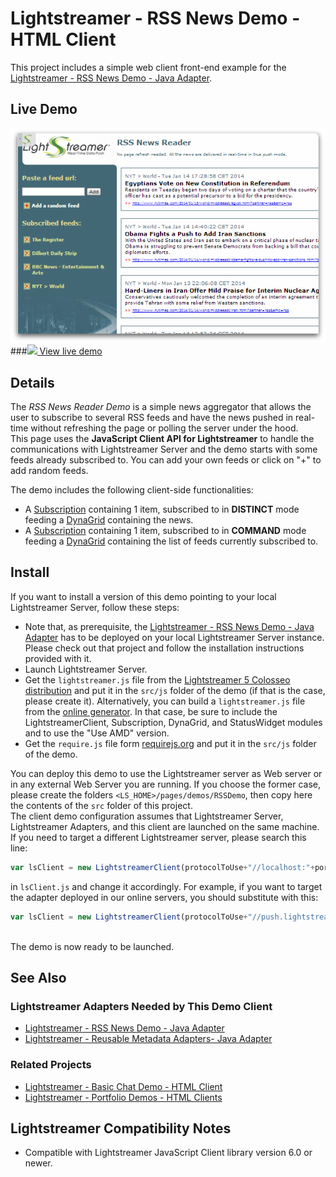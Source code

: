 # Lightstreamer - RSS News Demo - HTML Client

<!-- START DESCRIPTION lightstreamer-example-rss-client-javascript -->

This project includes a simple web client front-end example for the [Lightstreamer - RSS News Demo - Java Adapter](https://github.com/Weswit/Lightstreamer-example-RSS-adapter-java).

## Live Demo

[![screenshot](screen_rss_large.png)](http://demos.lightstreamer.com/RSSDemo)<br>
###[![](http://demos.lightstreamer.com/site/img/play.png) View live demo](http://demos.lightstreamer.com/RSSDemo)

## Details

The *RSS News Reader Demo* is a simple news aggregator that allows the user to subscribe to several RSS feeds and have the news pushed in real-time without refreshing the page or polling the server under the hood.<br>
This page uses the <b>JavaScript Client API for Lightstreamer</b> to handle the communications with Lightstreamer Server and the demo starts with some feeds already subscribed to. You can add your own feeds or click on "+" to add random feeds.<br>

The demo includes the following client-side functionalities:
* A [Subscription](http://www.lightstreamer.com/docs/client_javascript_uni_api/Subscription.html) containing 1 item, subscribed to in <b>DISTINCT</b> mode feeding a [DynaGrid](http://www.lightstreamer.com/docs/client_javascript_uni_api/DynaGrid.html) containing the news.
* A [Subscription](http://www.lightstreamer.com/docs/client_javascript_uni_api/Subscription.html) containing 1 item, subscribed to in <b>COMMAND</b> mode feeding a [DynaGrid](http://www.lightstreamer.com/docs/client_javascript_uni_api/DynaGrid.html) containing the list of feeds currently subscribed to.

<!-- END DESCRIPTION lightstreamer-example-rss-client-javascript -->


## Install

If you want to install a version of this demo pointing to your local Lightstreamer Server, follow these steps:

* Note that, as prerequisite, the [Lightstreamer - RSS News Demo - Java Adapter](https://github.com/Weswit/Lightstreamer-example-RSS-adapter-java) has to be deployed on your local Lightstreamer Server instance. Please check out that project and follow the installation instructions provided with it.
* Launch Lightstreamer Server.
* Get the `lightstreamer.js` file from the [Lightstreamer 5 Colosseo distribution](http://www.lightstreamer.com/download) and put it in the `src/js` folder of the demo (if that is the case, please create it). Alternatively, you can build a `lightstreamer.js` file from the 
  [online generator](http://www.lightstreamer.com/docs/client_javascript_tools/generator.html).
  In that case, be sure to include the LightstreamerClient, Subscription, DynaGrid, and StatusWidget modules and to use the "Use AMD" version.
* Get the `require.js` file form [requirejs.org](http://requirejs.org/docs/download.html) and put it in the `src/js` folder of the demo.

You can deploy this demo to use the Lightstreamer server as Web server or in any external Web Server you are running. 
If you choose the former case, please create the folders `<LS_HOME>/pages/demos/RSSDemo`, then copy here the contents of the `src` folder of this project.<br>
The client demo configuration assumes that Lightstreamer Server, Lightstreamer Adapters, and this client are launched on the same machine. If you need to target a different Lightstreamer server, please search this line:
```js
var lsClient = new LightstreamerClient(protocolToUse+"//localhost:"+portToUse,"RSSDEMO");
```
in `lsClient.js` and change it accordingly. For example, if you want to target the adapter deployed in our online servers, you should substitute with this:
```js
var lsClient = new LightstreamerClient(protocolToUse+"//push.lightstreamer.com","RSSDEMO");
```
<br>
The demo is now ready to be launched.

## See Also

### Lightstreamer Adapters Needed by This Demo Client

<!-- START RELATED_ENTRIES -->
* [Lightstreamer - RSS News Demo - Java Adapter](https://github.com/Weswit/Lightstreamer-example-RSS-adapter-java)
* [Lightstreamer - Reusable Metadata Adapters- Java Adapter](https://github.com/Weswit/Lightstreamer-example-ReusableMetadata-adapter-java)

<!-- END RELATED_ENTRIES -->

### Related Projects

* [Lightstreamer - Basic Chat Demo - HTML Client](https://github.com/Weswit/Lightstreamer-example-Chat-client-javascript)
* [Lightstreamer - Portfolio Demos - HTML Clients](https://github.com/Weswit/Lightstreamer-example-Portfolio-client-javascript)

## Lightstreamer Compatibility Notes

* Compatible with Lightstreamer JavaScript Client library version 6.0 or newer.
